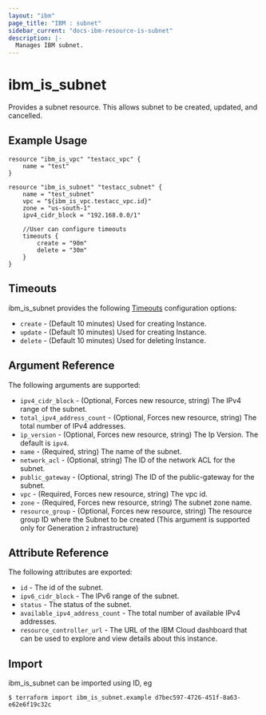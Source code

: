 ```yaml
---
layout: "ibm"
page_title: "IBM : subnet"
sidebar_current: "docs-ibm-resource-is-subnet"
description: |-
  Manages IBM subnet.
---
```


# ibm\_is_subnet

Provides a subnet resource. This allows subnet to be created, updated, and cancelled.


## Example Usage

```hcl
resource "ibm_is_vpc" "testacc_vpc" {
	name = "test"
}

resource "ibm_is_subnet" "testacc_subnet" {
	name = "test_subnet"
	vpc = "${ibm_is_vpc.testacc_vpc.id}"
	zone = "us-south-1"
	ipv4_cidr_block = "192.168.0.0/1"

	//User can configure timeouts
  	timeouts {
      	create = "90m"
      	delete = "30m"
    }
}
```

## Timeouts

ibm_is_subnet provides the following [Timeouts](https://www.terraform.io/docs/configuration/resources.html#timeouts) configuration options:

* `create` - (Default 10 minutes) Used for creating Instance.
* `update` - (Default 10 minutes) Used for creating Instance.
* `delete` - (Default 10 minutes) Used for deleting Instance.

## Argument Reference

The following arguments are supported:


* `ipv4_cidr_block` - (Optional, Forces new resource, string)   The IPv4 range of the subnet.
* `total_ipv4_address_count` - (Optional, Forces new resource, string) The total number of IPv4 addresses.
* `ip_version` - (Optional, Forces new resource, string) The Ip Version. The default is `ipv4`.
* `name` - (Required, string) The name of the subnet.
* `network_acl` - (Optional, string) The ID of the network ACL for the subnet.
* `public_gateway` - (Optional, string) The ID of the public-gateway for the subnet.
* `vpc` - (Required, Forces new resource, string) The vpc id.
* `zone` - (Required, Forces new resource, string) The subnet zone name.
* `resource_group` - (Optional, Forces new resource, string) The resource group ID where the Subnet to be created (This argument is supported only for Generation `2` infrastructure)

## Attribute Reference

The following attributes are exported:

* `id` - The id of the subnet.
* `ipv6_cidr_block` - The IPv6 range of the subnet.
* `status` - The status of the subnet.
* `available_ipv4_address_count` - The total number of available IPv4 addresses.
* `resource_controller_url` - The URL of the IBM Cloud dashboard that can be used to explore and view details about this instance.

## Import

ibm_is_subnet can be imported using ID, eg

```
$ terraform import ibm_is_subnet.example d7bec597-4726-451f-8a63-e62e6f19c32c
```